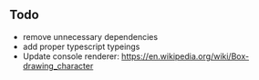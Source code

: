 
## Todo

- remove unnecessary dependencies
- add proper typescript typeings
- Update console renderer: https://en.wikipedia.org/wiki/Box-drawing_character
